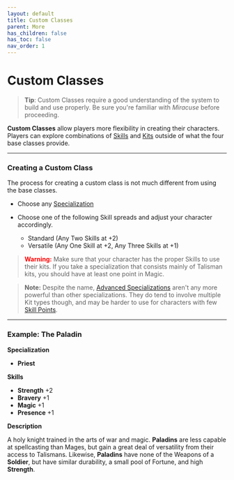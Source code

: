 ```yaml
---
layout: default
title: Custom Classes
parent: More
has_children: false
has_toc: false
nav_order: 1
---
```


# Custom Classes

> **Tip**: Custom Classes require a good understanding of the system to build and use properly. Be sure you're familiar with _Miracuse_ before proceeding.

**Custom Classes** allow players more flexibility in creating their characters. Players can explore combinations of [Skills](../gameplay/skills.html) and [Kits](../gameplay/kits.html) outside of what the four base classes provide.

---

### Creating a Custom Class

The process for creating a custom class is not much different from using the base classes.

- Choose any [Specialization](../more/specializations/index.html)

- Choose one of the following Skill spreads and adjust your character accordingly.

  - Standard (Any Two Skills at +2)
  - Versatile (Any One Skill at +2, Any Three Skills at +1)

> **<span style="color: red">Warning:</span>** Make sure that your character has the proper Skills to use their kits. If you take a specialization that consists mainly of Talisman kits, you should have at least one point in Magic.

> **Note:** Despite the name, [Advanced Specializations](../more/advancement/specializations.html) aren't any more powerful than other specializations. They do tend to involve multiple Kit types though, and may be harder to use for characters with few [Skill Points](../more/advancement/index.html).

---

### Example: **<span style="color: {{ site.paladin_color }}">The Paladin</span>**

**Specialization**

- **<span style="color: {{ site.mage_color }}">Priest</span>**

**Skills**

- **<span style="color: {{ site.soldier_color }}">Strength</span>** +2
- **<span style="color: {{ site.soldier_color }}">Bravery</span>** +1
- **<span style="color: {{ site.mage_color }}">Magic</span>** +1
- **<span style="color: {{ site.mage_color }}">Presence</span>** +1

**Description**

A holy knight trained in the arts of war and magic. **<span style="color: {{ site.paladin_color }}">Paladins</span>** are less capable at spellcasting than Mages, but gain a great deal of versatility from their access to Talismans. Likewise, **<span style="color: {{ site.paladin_color }}">Paladins</span>** have none of the Weapons of a **<span style="color: {{ site.soldier_color }}">Soldier</span>**, but have similar durability, a small pool of Fortune, and high **<span style="color: {{ site.soldier_color }}">Strength</span>**.
